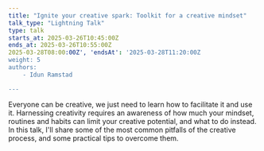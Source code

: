 ```yaml
---
title: "Ignite your creative spark: Toolkit for a creative mindset"
talk_type: "Lightning Talk"
type: talk
starts_at: 2025-03-26T10:45:00Z
ends_at: 2025-03-26T10:55:00Z
2025-03-28T08:00:00Z', 'endsAt': '2025-03-28T11:20:00Z
weight: 5
authors:
    - Idun Ramstad

---
```

Everyone can be creative, we just need to learn how to facilitate it and use it. Harnessing creativity requires an awareness of how much your mindset, routines and habits can limit your creative potential, and what to do instead. In this talk, I'll share some of the most common pitfalls of the creative process, and some practical tips to overcome them.
